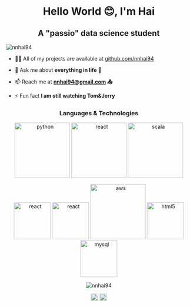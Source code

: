 <h1 align="center">Hello World 😊, I'm Hai</h1>
<h2 align="center">A "passio" data science student</h2>
<p align="left"> <img src="https://komarev.com/ghpvc/?username=nnhai94" alt="nnhai94" /> </p>

- 👨‍💻 All of my projects are available at [github.com/nnhai94](github.com/nnhai94)

- 💬 Ask me about **everything in life 💌**

- 📫 Reach me at **nnhai94@gmail.com 📤**

- ⚡ Fun fact **I am still watching Tom&Jerry**

<h3 align="center">Languages & Technologies</h3>

<p align="center"><img src="https://www.python.org/static/community_logos/python-logo-inkscape.svg" alt="python" width="150" height="150"/>          <img 
src="https://rstudio.com/wp-content/uploads/2018/10/RStudio-Logo-flat.svg" alt="react" width="150" height="150"/>          <img 
src="https://www.scala-lang.org/resources/img/frontpage/scala-spiral.png" alt="scala" width="150" height="150"/></p>
<p align="center"><img src="https://upload.wikimedia.org/wikipedia/commons/a/a7/React-icon.svg" alt="react" width="100" height="100"/>        <img src="https://cdn.worldvectorlogo.com/logos/css3.svg" alt="react" width="100" height="100"/>          <img src="https://upload.wikimedia.org/wikipedia/commons/9/93/Amazon_Web_Services_Logo.svg" alt="aws" width="150" height="150"/>          <img src="https://upload.wikimedia.org/wikipedia/commons/6/61/HTML5_logo_and_wordmark.svg" alt="html5" width="100" height="100"/>          <img src="https://www.mysql.com/common/logos/logo-mysql-170x115.png" alt="mysql" width="100" height="100"/> </p>
<p align="center"> <img src="https://github-readme-stats.vercel.app/api?username=nnhai94&show_icons=true" alt="nnhai94" /> </p>

<p align="center">
<a href="https://linkedin.com/in/hai3299" target="blank"><img align="center" src="https://cdn.jsdelivr.net/npm/simple-icons@3.0.1/icons/linkedin.svg" alt="hai3299" height="20" width="20" /></a>
<a href="https://instagram.com/ngaingochuyen" target="blank"><img align="center" src="https://cdn.jsdelivr.net/npm/simple-icons@3.0.1/icons/instagram.svg" alt="ngaingochuyen" height="20" width="20" /></a>
</p>
